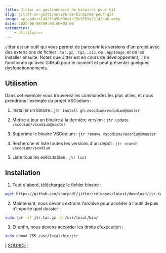 ```yaml
---
title: Jitter un gestionnaire de binaires pour Git
slug: jitter-un-gestionnaire-de-binaires-pour-git
image: uploads/a1d42f9a5b090c4c15e5765a26142dab.webp
date: 2022-08-06T09:00:00+02:00
categories:
    - Utilitaires
---
```


Jitter est un outil qui vous permet de parcourir les versions d'un projet avec des extensions de fichier `.tar.gz`, `.tgz`, `.zip`, ou `.AppImage`, et de les installer ensuite. Notez que Jitter est en cours de développement, il ne fonctionne qu'avec GitHub pour le moment et peut présenter quelques dysfonctionnements.

## Utilisation

Dans cet exemple vous trouverez les commandes les plus utiles, et nous prendrons l'exemple du projet VSCodium :

1. Installer un binaire : `jtr install gh:vscodium/vscodium@master`

2. Mettre à jour un binaire à la dernière version : `jtr update vscodium/vscodium@master`

3. Supprime le binaire VSCodium : `jtr remove vscodium/vscodium@master`

4. Recherche et liste toutes les versions d'un dépôt : `jtr search vscodium/vscodium`

5. Liste tous les exécutables : `jtr list`

## Installation

1. Tout d'abord, téléchargez le fichier binaire :

```bash
wget https://github.com/sharpcdf/jitter/releases/latest/download/jtr.tar.gz
```

2. Maintenant, nous devons extraire l'archive pour accéder à l'outil depuis n'importe quel dossier :

```bash
sudo tar -xf jtr.tar.gz -C /usr/local/bin/
```

3. Et enfin, nous devons accorder les droits d'exécution :

```bash
sudo chmod 755 /usr/local/bin/jtr
```

[ [SOURCE](https://github.com/kevspau/jitter) ]
